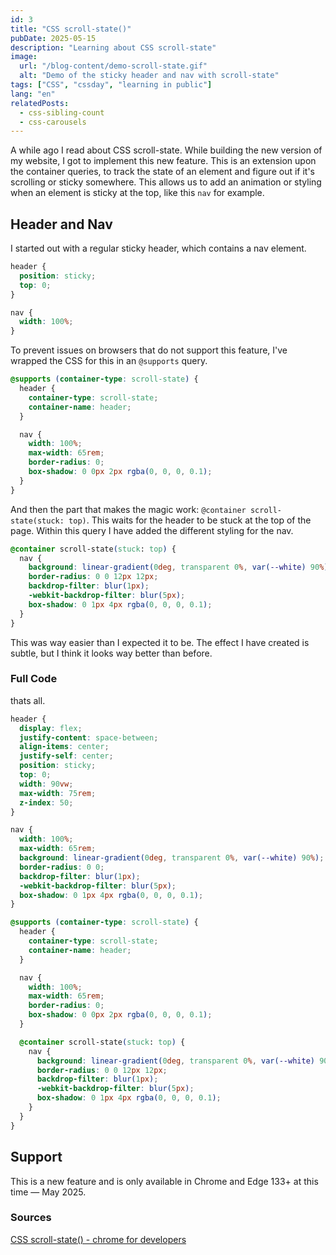 ```yaml
---
id: 3
title: "CSS scroll-state()"
pubDate: 2025-05-15
description: "Learning about CSS scroll-state"
image:
  url: "/blog-content/demo-scroll-state.gif"
  alt: "Demo of the sticky header and nav with scroll-state"
tags: ["CSS", "cssday", "learning in public"]
lang: "en"
relatedPosts:
  - css-sibling-count
  - css-carousels
---
```


A while ago I read about CSS scroll-state. While building the new version of my website, I got to implement this new feature. This is an extension upon the container queries, to track the state of an element and figure out if it's scrolling or sticky somewhere. This allows us to add an animation or styling when an element is sticky at the top, like this `nav` for example.

## Header and Nav

I started out with a regular sticky header, which contains a nav element.

```css
header {
  position: sticky;
  top: 0;
}

nav {
  width: 100%;
}
```

To prevent issues on browsers that do not support this feature, I've wrapped the CSS for this in an `@supports` query.

```css
@supports (container-type: scroll-state) {
  header {
    container-type: scroll-state;
    container-name: header;
  }

  nav {
    width: 100%;
    max-width: 65rem;
    border-radius: 0;
    box-shadow: 0 0px 2px rgba(0, 0, 0, 0.1);
  }
}
```

And then the part that makes the magic work: `@container scroll-state(stuck: top)`. This waits for the header to be stuck at the top of the page. Within this query I have added the different styling for the nav.

```css
@container scroll-state(stuck: top) {
  nav {
    background: linear-gradient(0deg, transparent 0%, var(--white) 90%);
    border-radius: 0 0 12px 12px;
    backdrop-filter: blur(1px);
    -webkit-backdrop-filter: blur(5px);
    box-shadow: 0 1px 4px rgba(0, 0, 0, 0.1);
  }
}
```

This was way easier than I expected it to be. The effect I have created is subtle, but I think it looks way better than before.

### Full Code

thats all.

```css
header {
  display: flex;
  justify-content: space-between;
  align-items: center;
  justify-self: center;
  position: sticky;
  top: 0;
  width: 90vw;
  max-width: 75rem;
  z-index: 50;
}

nav {
  width: 100%;
  max-width: 65rem;
  background: linear-gradient(0deg, transparent 0%, var(--white) 90%);
  border-radius: 0 0;
  backdrop-filter: blur(1px);
  -webkit-backdrop-filter: blur(5px);
  box-shadow: 0 1px 4px rgba(0, 0, 0, 0.1);
}

@supports (container-type: scroll-state) {
  header {
    container-type: scroll-state;
    container-name: header;
  }

  nav {
    width: 100%;
    max-width: 65rem;
    border-radius: 0;
    box-shadow: 0 0px 2px rgba(0, 0, 0, 0.1);
  }

  @container scroll-state(stuck: top) {
    nav {
      background: linear-gradient(0deg, transparent 0%, var(--white) 90%);
      border-radius: 0 0 12px 12px;
      backdrop-filter: blur(1px);
      -webkit-backdrop-filter: blur(5px);
      box-shadow: 0 1px 4px rgba(0, 0, 0, 0.1);
    }
  }
}
```

## Support

This is a new feature and is only available in Chrome and Edge 133+ at this time — May 2025. 

### Sources

[CSS scroll-state() - chrome for developers](https://developer.chrome.com/blog/css-scroll-state-queries#progressive_enhancement)

